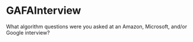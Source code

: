 # GAFAInterview
What algorithm questions were you asked at an Amazon, Microsoft, and/or Google interview?
